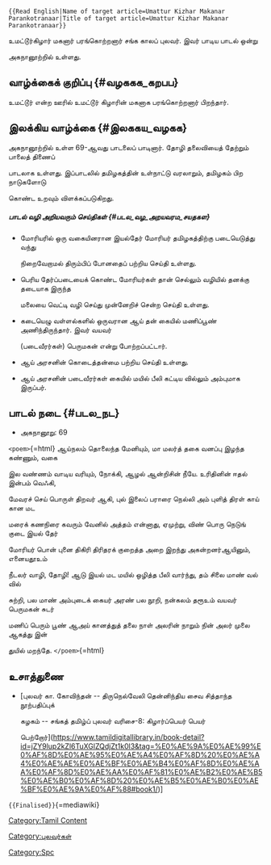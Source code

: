 ```{=mediawiki}
{{Read English|Name of target article=Umattur Kizhar Makanar Parankotranaar|Title of target article=Umattur Kizhar Makanar Parankotranaar}}
```
உமட்டூர்கிழார் மகனார் பரங்கொற்றனார் சங்க காலப் புலவர். இவர் பாடிய பாடல் ஒன்று
அகநானூற்றில் உள்ளது.

## வாழ்க்கைக் குறிப்பு {#வழககக_கறபப}

உமட்டூர் என்ற ஊரில் உமட்டூர் கிழாரின் மகனாக பரங்கொற்றனார் பிறந்தார்.

## இலக்கிய வாழ்க்கை {#இலககய_வழகக}

அகநானூற்றில் உள்ள 69-ஆவது பாடலைப் பாடினார். தோழி தலைவியைத் தேற்றும் பாலைத் திணைப்
பாடலாக உள்ளது. இப்பாடலில் தமிழகத்தின் உள்நாட்டு வரலாறும், தமிழகம் பிற நாடுகளோடு
கொண்ட உறவும் விளக்கப்படுகிறது.

##### பாடல் வழி அறியவரும் செய்திகள் {#படல_வழ_அறயவரம_சயதகள}

-   மோரியரில் ஒரு வகையினரான இயல்தேர் மோரியர் தமிழகத்திற்கு படையெடுத்து வந்து
    நிறைவேறாமல் திரும்பிப் போனதைப் பற்றிய செய்தி உள்ளது.
-   பெரிய தேர்ப்படையைக் கொண்ட மோரியர்கள் தான் செல்லும் வழியில் தனக்கு தடையாக இருந்த
    மலையை வெட்டி வழி செய்து முன்னேறிச் சென்ற செய்தி உள்ளது.
-   கடையெழு வள்ளல்களில் ஒருவரான ஆய் தன் கையில் மணிப்பூண் அணிந்திருந்தார். இவர் வயவர்
    (படைவீரர்கள்) பெருமகன் என்று போற்றப்பட்டார்.
-   ஆய் அரசனின் கொடைத்தன்மை பற்றிய செய்தி உள்ளது.
-   ஆய் அரசனின் படைவீரர்கள் கையில் மயில் பீலி கட்டிய வில்லும் அம்புமாக இருப்பர்.

## பாடல் நடை {#படல_நட}

-   அகநானூறு: 69

`<poem>`{=html} ஆய்நலம் தொலைந்த மேனியும், மா மலர்த் தகை வனப்பு இழந்த கண்ணும், வகை
இல வண்ணம் வாடிய வரியும், நோக்கி, ஆழல் ஆன்றிசின் நீயே. உரிதினின் ஈதல் இன்பம் வெஃகி,
மேவரச் செய் பொருள் திறவர் ஆகி, புல் இலைப் பராரை நெல்லி அம் புளித் திரள் காய் கான மட
மரைக் கணநிரை கவரும் வேனில் அத்தம் என்னாது, ஏமுற்று, விண் பொரு நெடுங் குடை இயல் தேர்
மோரியர் பொன் புனை திகிரி திரிதரக் குறைத்த அறை இறந்து அகன்றனர்ஆயினும், எனையதூஉம்
நீடலர் வாழி, தோழி! ஆடு இயல் மட மயில் ஒழித்த பீலி வார்ந்து, தம் சிலை மாண் வல் வில்
சுற்றி, பல மாண் அம்புடைக் கையர் அரண் பல நூறி, நன்கலம் தரூஉம் வயவர் பெருமகன் சுடர்
மணிப் பெரும் பூண் ஆஅய் கானத்துத் தலை நாள் அலரின் நாறும் நின் அலர் முலை ஆகத்து இன்
துயில் மறந்தே. `</poem>`{=html}

## உசாத்துணை

-   [புலவர் கா. கோவிந்தன் -- திருநெல்வேலி தென்னிந்திய சைவ சித்தாந்த நூற்பதிப்புக்
    கழகம் -- சங்கத் தமிழ்ப் புலவர் வரிசை-8: கிழார்ப்பெயர் பெயர்
    பெற்றோர்](https://www.tamildigitallibrary.in/book-detail?id=jZY9lup2kZl6TuXGlZQdjZt1k0l3&tag=%E0%AE%9A%E0%AE%99%E0%AF%8D%E0%AE%95%E0%AE%A4%E0%AF%8D%20%E0%AE%A4%E0%AE%AE%E0%AE%BF%E0%AE%B4%E0%AF%8D%E0%AE%AA%E0%AF%8D%E0%AE%AA%E0%AF%81%E0%AE%B2%E0%AE%B5%E0%AE%B0%E0%AF%8D%20%E0%AE%B5%E0%AE%B0%E0%AE%BF%E0%AE%9A%E0%AF%88#book1/)\]

`{{Finalised}}`{=mediawiki}

[Category:Tamil Content](Category:Tamil_Content "wikilink")
[Category:புலவர்கள்](Category:புலவர்கள் "wikilink")
[Category:Spc](Category:Spc "wikilink")
